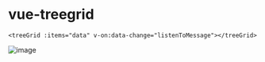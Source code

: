 # vue-treegrid
```
<treeGrid :items="data" v-on:data-change="listenToMessage"></treeGrid>
```
![image](https://github.com/NexusLee/vue-treegrid/raw/master/screenshots/EFEEEC99-0B77-4DD1-B0D0-E1F932897F5B.png)
